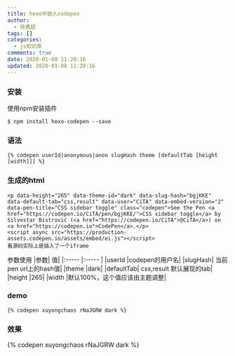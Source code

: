 ```yaml
---
title: hexo中嵌入codepen
author:
  - 徐勇超
tags: []
categories:
  - js知识库
comments: true
date: 2020-01-08 11:20:16
updated: 2020-01-08 11:20:16
---
```

### 安装
使用npm安装插件
```
$ npm install hexo-codepen --save
```

### 语法
```
{% codepen userId|anonymous|anon slugHash theme [defaultTab [height [width]]] %}
```

### 生成的html
```
<p data-height="265" data-theme-id="dark" data-slug-hash="bgjKKE" data-default-tab="css,result" data-user="CiTA" data-embed-version="2" data-pen-title="CSS sidebar toggle" class="codepen">See the Pen <a href="https://codepen.io/CiTA/pen/bgjKKE/">CSS sidebar toggle</a> by Silvestar Bistrović (<a href="https://codepen.io/CiTA">@CiTA</a>) on <a href="https://codepen.io">CodePen</a>.</p>
<script async src="https://production-assets.codepen.io/assets/embed/ei.js"></script>
看源码实际上是插入了一个iframe

```
参数使用
|参数|	值|
|:----- |:----- |
|userId	|codepen的用户名|
|slugHash|	当前pen url上的hash值|
|theme	|dark|
|defaultTab|	css,result 默认展现的tab|
|height	|265|
|width	|默认100%，这个值应该由主题调整|

### demo
```
{% codepen xuyongchaos rNaJGRW dark %}
```
### 效果
{% codepen xuyongchaos rNaJGRW dark %}
